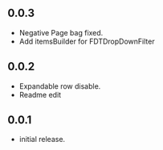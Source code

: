 ## 0.0.3

* Negative Page bag fixed.
* Add itemsBuilder for FDTDropDownFilter 


## 0.0.2

* Expandable row disable.
* Readme edit

## 0.0.1

* initial release.
